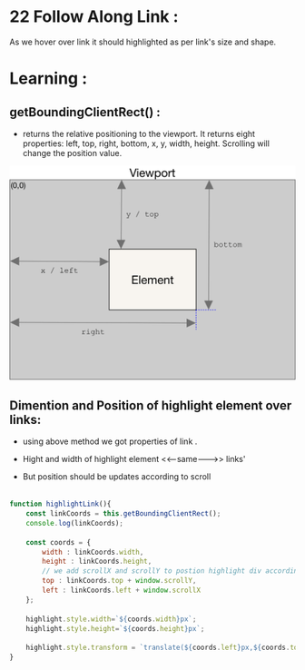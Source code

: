 # 22 Follow Along Link :

As we hover over link it should highlighted as per link's size and shape.

# Learning :

## getBoundingClientRect() :

+ returns the relative positioning to the viewport. It returns eight properties: left, top, right, bottom, x, y, width, height. Scrolling will change the position value. 

<img src="./ss1.png">


## Dimention and Position of highlight element over links:

+ using above method we got properties of link .

+ Hight and width of highlight element <<--same--->> links'

+ But position should be updates according to scroll

```javascript

function highlightLink(){
    const linkCoords = this.getBoundingClientRect();
    console.log(linkCoords);

    const coords = {
        width : linkCoords.width,
        height : linkCoords.height,
        // we add scrollX and scrollY to postion highlight div accordingly current scroll (beacause scroll change getBoundingClientReact()'s values like top, right, bottom and left are relative to the viewport and not absolute)
        top : linkCoords.top + window.scrollY,      
        left : linkCoords.left + window.scrollX
    };

    highlight.style.width=`${coords.width}px`;
    highlight.style.height=`${coords.height}px`;

    highlight.style.transform = `translate(${coords.left}px,${coords.top}px)`;
}
```